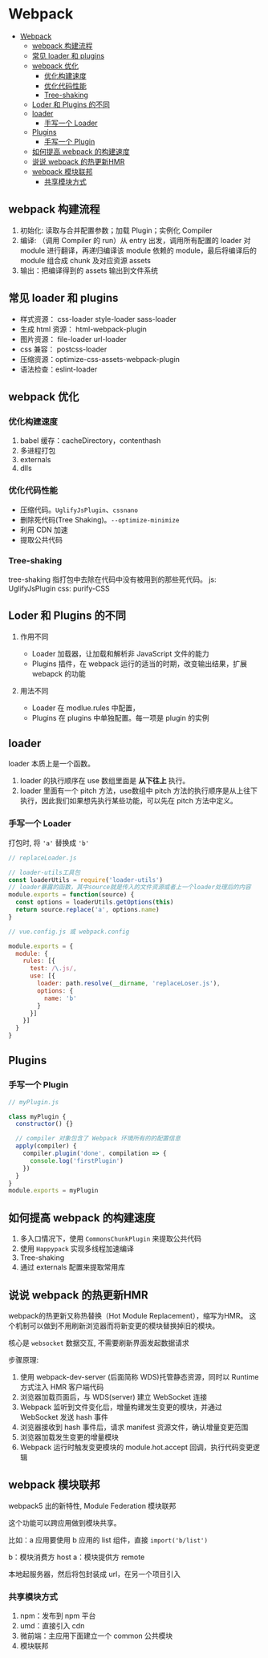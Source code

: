 # Webpack

- [Webpack](#webpack)
  - [webpack 构建流程](#webpack-构建流程)
  - [常见 loader 和 plugins](#常见-loader-和-plugins)
  - [webpack 优化](#webpack-优化)
    - [优化构建速度](#优化构建速度)
    - [优化代码性能](#优化代码性能)
    - [Tree-shaking](#tree-shaking)
  - [Loder 和 Plugins 的不同](#loder-和-plugins-的不同)
  - [loader](#loader)
    - [手写一个 Loader](#手写一个-loader)
  - [Plugins](#plugins)
    - [手写一个 Plugin](#手写一个-plugin)
  - [如何提高 webpack 的构建速度](#如何提高-webpack-的构建速度)
  - [说说 webpack 的热更新HMR](#说说-webpack-的热更新hmr)
  - [webpack 模块联邦](#webpack-模块联邦)
    - [共享模块方式](#共享模块方式)

## webpack 构建流程

1. 初始化: 读取与合并配置参数；加载 Plugin；实例化 Compiler
2. 编译: （调用 Compiler 的 run）从 entry 出发，调用所有配置的 loader 对 module 进行翻译，再递归编译该 module 依赖的 module，最后将编译后的 module 组合成 chunk 及对应资源 assets
3. 输出：把编译得到的 assets 输出到文件系统

## 常见 loader 和 plugins

- 样式资源： css-loader style-loader sass-loader
- 生成 html 资源： html-webpack-plugin
- 图片资源： file-loader url-loader
- css 兼容： postcss-loader
- 压缩资源：optimize-css-assets-webpack-plugin
- 语法检查：eslint-loader

## webpack 优化

### 优化构建速度

1. babel 缓存：cacheDirectory，contenthash
2. 多进程打包
3. externals
4. dlls

### 优化代码性能

- 压缩代码。`UglifyJsPlugin`、`cssnano`
- 删除死代码(Tree Shaking)。`--optimize-minimize`
- 利用 CDN 加速
- 提取公共代码

### Tree-shaking

tree-shaking 指打包中去除在代码中没有被用到的那些死代码。
js: UglifyJsPlugin
css: purify-CSS

## Loder 和 Plugins 的不同

1. 作用不同

   - Loader 加载器，让加载和解析非 JavaScript 文件的能力
   - Plugins 插件，在 webpack 运行的适当的时期，改变输出结果，扩展 webapck 的功能

2. 用法不同

   - Loader 在 modlue.rules 中配置，
   - Plugins 在 plugins 中单独配置。每一项是 plugin 的实例

## loader

loader 本质上是一个函数。

1. loader 的执行顺序在 use 数组里面是 **从下往上** 执行。
2. loader 里面有一个 pitch 方法，use数组中 pitch 方法的执行顺序是从上往下执行，因此我们如果想先执行某些功能，可以先在 pitch 方法中定义。

### 手写一个 Loader

打包时, 将 `'a'` 替换成 `'b'`

```js
// replaceLoader.js

// loader-utils工具包
const loaderUtils = require('loader-utils')
// loader暴露的函数，其中source就是传入的文件资源或者上一个loader处理后的内容
module.exports = function(source) {
  const options = loaderUtils.getOptions(this)
  return source.replace('a', options.name)
}

// vue.config.js 或 webpack.config

module.exports = {
  module: {
    rules: [{
      test: /\.js/,
      use: [{
        loader: path.resolve(__dirname, 'replaceLoser.js'),
        options: {
          name: 'b'
        }
      }]
    }]
  }
}
```

## Plugins

### 手写一个 Plugin

```js
// myPlugin.js

class myPlugin {
  constructor() {}

  // compiler 对象包含了 Webpack 环境所有的的配置信息
  apply(compiler) {
    compiler.plugin('done', compilation => {
      console.log('firstPlugin')
    })
  }
}
module.exports = myPlugin

```

## 如何提高 webpack 的构建速度

1. 多入口情况下，使用 `CommonsChunkPlugin` 来提取公共代码
2. 使用 `Happypack` 实现多线程加速编译
3. Tree-shaking
4. 通过 externals 配置来提取常用库

## 说说 webpack 的热更新HMR

webpack的热更新又称热替换（Hot Module Replacement），缩写为HMR。
这个机制可以做到不用刷新浏览器而将新变更的模块替换掉旧的模块。

核心是 `websocket` 数据交互, 不需要刷新界面发起数据请求

步骤原理:

1. 使用 webpack-dev-server (后面简称 WDS)托管静态资源，同时以 Runtime 方式注入 HMR 客户端代码
2. 浏览器加载页面后，与 WDS(server) 建立 WebSocket 连接
3. Webpack 监听到文件变化后，增量构建发生变更的模块，并通过 WebSocket 发送 hash 事件
4. 浏览器接收到 hash 事件后，请求 manifest 资源文件，确认增量变更范围
5. 浏览器加载发生变更的增量模块
6. Webpack 运行时触发变更模块的 module.hot.accept 回调，执行代码变更逻辑

## webpack 模块联邦

webpack5 出的新特性, Module Federation 模块联邦

这个功能可以跨应用做到模块共享。

比如：a 应用要使用 b 应用的 list 组件，直接 `import('b/list')`

b：模块消费方 host
a：模块提供方 remote

本地起服务器，然后将包封装成 url，在另一个项目引入

### 共享模块方式

1. npm：发布到 npm 平台
2. umd：直接引入 cdn
3. 微前端：主应用下面建立一个 common 公共模块
4. 模块联邦
